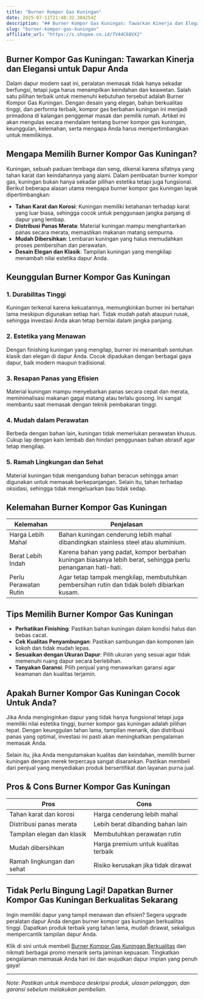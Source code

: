 ```yaml
---
title: "Burner Kompor Gas Kuningan"
date: 2025-07-11T21:48:32.384254Z
description: "## Burner Kompor Gas Kuningan: Tawarkan Kinerja dan Elegansi untuk Dapur Anda..."
slug: "burner-kompor-gas-kuningan"
affiliate_url: "https://s.shopee.co.id/7V44C68VX2"
---
```

## Burner Kompor Gas Kuningan: Tawarkan Kinerja dan Elegansi untuk Dapur Anda

Dalam dapur modern saat ini, peralatan memasak tidak hanya sekadar berfungsi, tetapi juga harus menampilkan keindahan dan keawetan. Salah satu pilihan terbaik untuk memenuhi kebutuhan tersebut adalah Burner Kompor Gas Kuningan. Dengan desain yang elegan, bahan berkualitas tinggi, dan performa terbaik, kompor gas berbahan kuningan ini menjadi primadona di kalangan penggemar masak dan pemilik rumah. Artikel ini akan mengulas secara mendalam tentang burner kompor gas kuningan, keunggulan, kelemahan, serta mengapa Anda harus mempertimbangkan untuk memilikinya.

## Mengapa Memilih Burner Kompor Gas Kuningan?

Kuningan, sebuah paduan tembaga dan seng, dikenal karena sifatnya yang tahan karat dan keindahannya yang alami. Dalam pembuatan burner kompor gas, kuningan bukan hanya sekadar pilihan estetika tetapi juga fungsional. Berikut beberapa alasan utama mengapa burner kompor gas kuningan layak dipertimbangkan:

- **Tahan Karat dan Korosi**: Kuningan memiliki ketahanan terhadap karat yang luar biasa, sehingga cocok untuk penggunaan jangka panjang di dapur yang lembap.
- **Distribusi Panas Merata**: Material kuningan mampu menghantarkan panas secara merata, memastikan makanan matang sempurna.
- **Mudah Dibersihkan**: Lembaran kuningan yang halus memudahkan proses pembersihan dan perawatan.
- **Desain Elegan dan Klasik**: Tampilan kuningan yang mengkilap menambah nilai estetika dapur Anda.

## Keunggulan Burner Kompor Gas Kuningan

### 1. Durabilitas Tinggi

Kuningan terkenal karena kekuatannya, memungkinkan burner ini bertahan lama meskipun digunakan setiap hari. Tidak mudah patah ataupun rusak, sehingga investasi Anda akan tetap bernilai dalam jangka panjang.

### 2. Estetika yang Menawan

Dengan finishing kuningan yang mengilap, burner ini menambah sentuhan klasik dan elegan di dapur Anda. Cocok dipadukan dengan berbagai gaya dapur, baik modern maupun tradisional.

### 3. Resapan Panas yang Efisien

Material kuningan mampu menyebarkan panas secara cepat dan merata, meminimalisasi makanan gagal matang atau terlalu gosong. Ini sangat membantu saat memasak dengan teknik pembakaran tinggi.

### 4. Mudah dalam Perawatan

Berbeda dengan bahan lain, kuningan tidak memerlukan perawatan khusus. Cukup lap dengan kain lembab dan hindari penggunaan bahan abrasif agar tetap mengilap.

### 5. Ramah Lingkungan dan Sehat

Material kuningan tidak mengandung bahan beracun sehingga aman digunakan untuk memasak berkepanjangan. Selain itu, tahan terhadap oksidasi, sehingga tidak mengeluarkan bau tidak sedap.

## Kelemahan Burner Kompor Gas Kuningan

| Kelemahan | Penjelasan |
|--------------|------------------------------------------------------|
| Harga Lebih Mahal | Bahan kuningan cenderung lebih mahal dibandingkan stainless steel atau aluminium. |
| Berat Lebih Indah | Karena bahan yang padat, kompor berbahan kuningan biasanya lebih berat, sehingga perlu penanganan hati-hati. |
| Perlu Perawatan Rutin | Agar tetap tampak mengkilap, membutuhkan pembersihan rutin dan tidak boleh dibiarkan kusam. |

## Tips Memilih Burner Kompor Gas Kuningan

- **Perhatikan Finishing**: Pastikan bahan kuningan dalam kondisi halus dan bebas cacat.
- **Cek Kualitas Penyambungan**: Pastikan sambungan dan komponen lain kokoh dan tidak mudah lepas.
- **Sesuaikan dengan Ukuran Dapur**: Pilih ukuran yang sesuai agar tidak memenuhi ruang dapur secara berlebihan.
- **Tanyakan Garansi**: Pilih penjual yang menawarkan garansi agar keamanan dan kualitas terjamin.

## Apakah Burner Kompor Gas Kuningan Cocok Untuk Anda?

Jika Anda menginginkan dapur yang tidak hanya fungsional tetapi juga memiliki nilai estetika tinggi, burner kompor gas kuningan adalah pilihan tepat. Dengan keunggulan tahan lama, tampilan menarik, dan distribusi panas yang optimal, investasi ini pasti akan meningkatkan pengalaman memasak Anda.

Selain itu, jika Anda mengutamakan kualitas dan keindahan, memilih burner kuningan dengan merek terpercaya sangat disarankan. Pastikan membeli dari penjual yang menyediakan produk bersertifikat dan layanan purna jual.

## Pros & Cons Burner Kompor Gas Kuningan

| Pros | Cons |
|------------------------------|------------------------------|
| Tahan karat dan korosi | Harga cenderung lebih mahal |
| Distribusi panas merata | Lebih berat dibanding bahan lain |
| Tampilan elegan dan klasik | Membutuhkan perawatan rutin |
| Mudah dibersihkan | Harga premium untuk kualitas terbaik |
| Ramah lingkungan dan sehat | Risiko kerusakan jika tidak dirawat |

## Tidak Perlu Bingung Lagi! Dapatkan Burner Kompor Gas Kuningan Berkualitas Sekarang

Ingin memiliki dapur yang tampil menawan dan efisien? Segera upgrade peralatan dapur Anda dengan burner kompor gas kuningan berkualitas tinggi. Dapatkan produk terbaik yang tahan lama, mudah dirawat, sekaligus mempercantik tampilan dapur Anda.

Klik di sini untuk membeli [Burner Kompor Gas Kuningan Berkualitas](https://s.shopee.co.id/7V44C68VX2) dan nikmati berbagai promo menarik serta jaminan kepuasan. Tingkatkan pengalaman memasak Anda hari ini dan wujudkan dapur impian yang penuh gaya!

---

*Note: Pastikan untuk membaca deskripsi produk, ulasan pelanggan, dan garansi sebelum melakukan pembelian.*